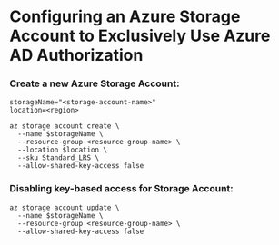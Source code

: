 # Configuring an Azure Storage Account to Exclusively Use Azure AD Authorization

### Create a new Azure Storage Account:
```
storageName="<storage-account-name>"
location=<region>

az storage account create \
  --name $storageName \
  --resource-group <resource-group-name> \   
  --location $location \
  --sku Standard_LRS \
  --allow-shared-key-access false
```

### Disabling key-based access for Storage Account:
```
az storage account update \
  --name $storageName \
  --resource-group <resource-group-name> \ 
  --allow-shared-key-access false  
```
